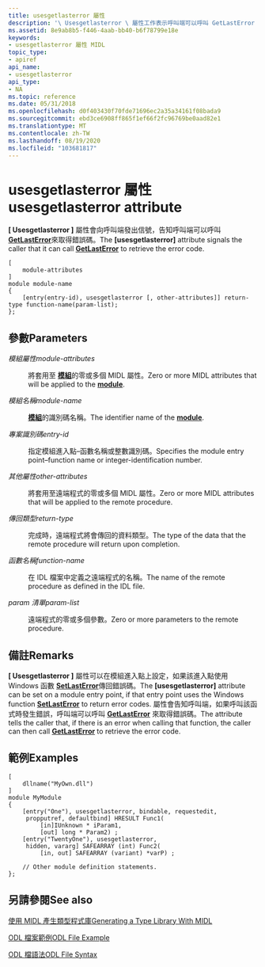 ```yaml
---
title: usesgetlasterror 屬性
description: '\ Usesgetlasterror \ 屬性工作表示呼叫端可以呼叫 GetLastError 來取得錯誤碼。'
ms.assetid: 8e9ab8b5-f446-4aab-bb40-b6f78799e18e
keywords:
- usesgetlasterror 屬性 MIDL
topic_type:
- apiref
api_name:
- usesgetlasterror
api_type:
- NA
ms.topic: reference
ms.date: 05/31/2018
ms.openlocfilehash: d0f403430f70fde71696ec2a35a34161f08bada9
ms.sourcegitcommit: ebd3ce6908ff865f1ef66f2fc96769be0aad82e1
ms.translationtype: MT
ms.contentlocale: zh-TW
ms.lasthandoff: 08/19/2020
ms.locfileid: "103681817"
---
```

# <a name="usesgetlasterror-attribute"></a><span data-ttu-id="2c443-104">usesgetlasterror 屬性</span><span class="sxs-lookup"><span data-stu-id="2c443-104">usesgetlasterror attribute</span></span>

<span data-ttu-id="2c443-105">**\[ Usesgetlasterror \]** 屬性會向呼叫端發出信號，告知呼叫端可以呼叫 [**GetLastError**](/windows/desktop/api/errhandlingapi/nf-errhandlingapi-getlasterror)來取得錯誤碼。</span><span class="sxs-lookup"><span data-stu-id="2c443-105">The **\[usesgetlasterror\]** attribute signals the caller that it can call [**GetLastError**](/windows/desktop/api/errhandlingapi/nf-errhandlingapi-getlasterror) to retrieve the error code.</span></span>

``` syntax
[
    module-attributes
]
module module-name
{
    [entry(entry-id), usesgetlasterror [, other-attributes]] return-type function-name(param-list);
};
```

## <a name="parameters"></a><span data-ttu-id="2c443-106">參數</span><span class="sxs-lookup"><span data-stu-id="2c443-106">Parameters</span></span>

<dl> <dt>

<span data-ttu-id="2c443-107">*模組屬性*</span><span class="sxs-lookup"><span data-stu-id="2c443-107">*module-attributes*</span></span> 
</dt> <dd>

<span data-ttu-id="2c443-108">將套用至 [**模組**](module.md)的零或多個 MIDL 屬性。</span><span class="sxs-lookup"><span data-stu-id="2c443-108">Zero or more MIDL attributes that will be applied to the [**module**](module.md).</span></span>

</dd> <dt>

<span data-ttu-id="2c443-109">*模組名稱*</span><span class="sxs-lookup"><span data-stu-id="2c443-109">*module-name*</span></span> 
</dt> <dd>

<span data-ttu-id="2c443-110">[**模組**](module.md)的識別碼名稱。</span><span class="sxs-lookup"><span data-stu-id="2c443-110">The identifier name of the [**module**](module.md).</span></span>

</dd> <dt>

<span data-ttu-id="2c443-111">*專案識別碼*</span><span class="sxs-lookup"><span data-stu-id="2c443-111">*entry-id*</span></span> 
</dt> <dd>

<span data-ttu-id="2c443-112">指定模組進入點–函數名稱或整數識別碼。</span><span class="sxs-lookup"><span data-stu-id="2c443-112">Specifies the module entry point–function name or integer-identification number.</span></span>

</dd> <dt>

<span data-ttu-id="2c443-113">*其他屬性*</span><span class="sxs-lookup"><span data-stu-id="2c443-113">*other-attributes*</span></span> 
</dt> <dd>

<span data-ttu-id="2c443-114">將套用至遠端程式的零或多個 MIDL 屬性。</span><span class="sxs-lookup"><span data-stu-id="2c443-114">Zero or more MIDL attributes that will be applied to the remote procedure.</span></span>

</dd> <dt>

<span data-ttu-id="2c443-115">*傳回類型*</span><span class="sxs-lookup"><span data-stu-id="2c443-115">*return-type*</span></span> 
</dt> <dd>

<span data-ttu-id="2c443-116">完成時，遠端程式將會傳回的資料類型。</span><span class="sxs-lookup"><span data-stu-id="2c443-116">The type of the data that the remote procedure will return upon completion.</span></span>

</dd> <dt>

<span data-ttu-id="2c443-117">*函數名稱*</span><span class="sxs-lookup"><span data-stu-id="2c443-117">*function-name*</span></span> 
</dt> <dd>

<span data-ttu-id="2c443-118">在 IDL 檔案中定義之遠端程式的名稱。</span><span class="sxs-lookup"><span data-stu-id="2c443-118">The name of the remote procedure as defined in the IDL file.</span></span>

</dd> <dt>

<span data-ttu-id="2c443-119">*param 清單*</span><span class="sxs-lookup"><span data-stu-id="2c443-119">*param-list*</span></span> 
</dt> <dd>

<span data-ttu-id="2c443-120">遠端程式的零或多個參數。</span><span class="sxs-lookup"><span data-stu-id="2c443-120">Zero or more parameters to the remote procedure.</span></span>

</dd> </dl>

## <a name="remarks"></a><span data-ttu-id="2c443-121">備註</span><span class="sxs-lookup"><span data-stu-id="2c443-121">Remarks</span></span>

<span data-ttu-id="2c443-122">**\[ Usesgetlasterror \]** 屬性可以在模組進入點上設定，如果該進入點使用 Windows 函數 [**SetLastError**](/windows/desktop/api/errhandlingapi/nf-errhandlingapi-setlasterror)傳回錯誤碼。</span><span class="sxs-lookup"><span data-stu-id="2c443-122">The **\[usesgetlasterror\]** attribute can be set on a module entry point, if that entry point uses the Windows function [**SetLastError**](/windows/desktop/api/errhandlingapi/nf-errhandlingapi-setlasterror) to return error codes.</span></span> <span data-ttu-id="2c443-123">屬性會告知呼叫端，如果呼叫該函式時發生錯誤，呼叫端可以呼叫 [**GetLastError**](/windows/desktop/api/errhandlingapi/nf-errhandlingapi-getlasterror) 來取得錯誤碼。</span><span class="sxs-lookup"><span data-stu-id="2c443-123">The attribute tells the caller that, if there is an error when calling that function, the caller can then call [**GetLastError**](/windows/desktop/api/errhandlingapi/nf-errhandlingapi-getlasterror) to retrieve the error code.</span></span>

## <a name="examples"></a><span data-ttu-id="2c443-124">範例</span><span class="sxs-lookup"><span data-stu-id="2c443-124">Examples</span></span>

``` syntax
[
    dllname("MyOwn.dll")
] 
module MyModule
{
    [entry("One"), usesgetlasterror, bindable, requestedit,
     propputref, defaultbind] HRESULT Func1(
         [in]IUnknown * iParam1, 
         [out] long * Param2) ;
    [entry("TwentyOne"), usesgetlasterror, 
     hidden, vararg] SAFEARRAY (int) Func2(
         [in, out] SAFEARRAY (variant) *varP) ;

    // Other module definition statements.
};
```

## <a name="see-also"></a><span data-ttu-id="2c443-125">另請參閱</span><span class="sxs-lookup"><span data-stu-id="2c443-125">See also</span></span>

<dl> <dt>

[<span data-ttu-id="2c443-126">使用 MIDL 產生類型程式庫</span><span class="sxs-lookup"><span data-stu-id="2c443-126">Generating a Type Library With MIDL</span></span>](generating-a-type-library-with-midl-2.md)
</dt> <dt>

[<span data-ttu-id="2c443-127">ODL 檔案範例</span><span class="sxs-lookup"><span data-stu-id="2c443-127">ODL File Example</span></span>](/previous-versions/windows/desktop/automat/odl-file-example)
</dt> <dt>

[<span data-ttu-id="2c443-128">ODL 檔語法</span><span class="sxs-lookup"><span data-stu-id="2c443-128">ODL File Syntax</span></span>](/previous-versions/windows/desktop/automat/odl-file-syntax)
</dt> </dl>

 

 